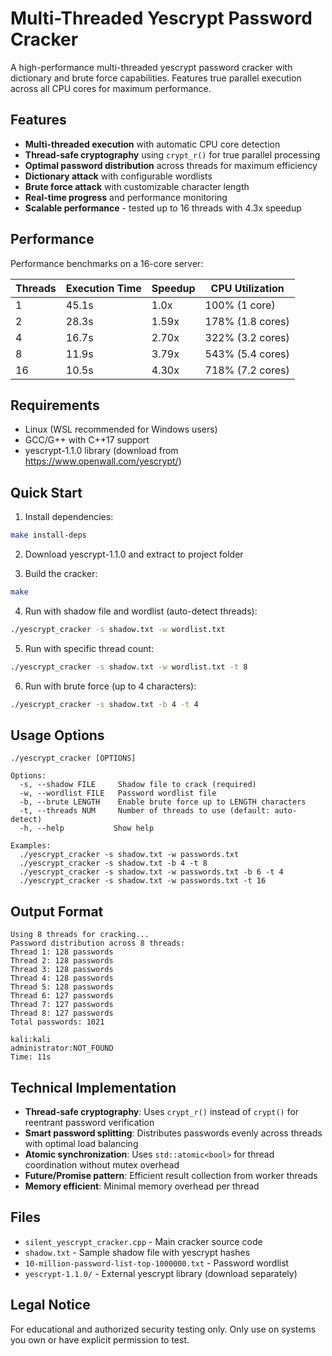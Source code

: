 # Multi-Threaded Yescrypt Password Cracker

A high-performance multi-threaded yescrypt password cracker with dictionary and brute force capabilities. Features true parallel execution across all CPU cores for maximum performance.

## Features

- **Multi-threaded execution** with automatic CPU core detection
- **Thread-safe cryptography** using `crypt_r()` for true parallel processing
- **Optimal password distribution** across threads for maximum efficiency
- **Dictionary attack** with configurable wordlists
- **Brute force attack** with customizable character length
- **Real-time progress** and performance monitoring
- **Scalable performance** - tested up to 16 threads with 4.3x speedup

## Performance

Performance benchmarks on a 16-core server:

| Threads | Execution Time | Speedup | CPU Utilization |
|---------|----------------|---------|-----------------|
| 1       | 45.1s         | 1.0x    | 100% (1 core)   |
| 2       | 28.3s         | 1.59x   | 178% (1.8 cores) |
| 4       | 16.7s         | 2.70x   | 322% (3.2 cores) |
| 8       | 11.9s         | 3.79x   | 543% (5.4 cores) |
| 16      | 10.5s         | 4.30x   | 718% (7.2 cores) |

## Requirements

- Linux (WSL recommended for Windows users)
- GCC/G++ with C++17 support
- yescrypt-1.1.0 library (download from https://www.openwall.com/yescrypt/)

## Quick Start

1. Install dependencies:
```bash
make install-deps
```

2. Download yescrypt-1.1.0 and extract to project folder

3. Build the cracker:
```bash
make
```

4. Run with shadow file and wordlist (auto-detect threads):
```bash
./yescrypt_cracker -s shadow.txt -w wordlist.txt
```

5. Run with specific thread count:
```bash
./yescrypt_cracker -s shadow.txt -w wordlist.txt -t 8
```

6. Run with brute force (up to 4 characters):
```bash
./yescrypt_cracker -s shadow.txt -b 4 -t 4
```

## Usage Options

```
./yescrypt_cracker [OPTIONS]

Options:
  -s, --shadow FILE     Shadow file to crack (required)
  -w, --wordlist FILE   Password wordlist file
  -b, --brute LENGTH    Enable brute force up to LENGTH characters
  -t, --threads NUM     Number of threads to use (default: auto-detect)
  -h, --help           Show help

Examples:
  ./yescrypt_cracker -s shadow.txt -w passwords.txt
  ./yescrypt_cracker -s shadow.txt -b 4 -t 8
  ./yescrypt_cracker -s shadow.txt -w passwords.txt -b 6 -t 4
  ./yescrypt_cracker -s shadow.txt -w passwords.txt -t 16
```

## Output Format

```
Using 8 threads for cracking...
Password distribution across 8 threads:
Thread 1: 128 passwords
Thread 2: 128 passwords
Thread 3: 128 passwords
Thread 4: 128 passwords
Thread 5: 128 passwords
Thread 6: 127 passwords
Thread 7: 127 passwords
Thread 8: 127 passwords
Total passwords: 1021

kali:kali
administrator:NOT_FOUND
Time: 11s
```

## Technical Implementation

- **Thread-safe cryptography**: Uses `crypt_r()` instead of `crypt()` for reentrant password verification
- **Smart password splitting**: Distributes passwords evenly across threads with optimal load balancing
- **Atomic synchronization**: Uses `std::atomic<bool>` for thread coordination without mutex overhead
- **Future/Promise pattern**: Efficient result collection from worker threads
- **Memory efficient**: Minimal memory overhead per thread

## Files

- `silent_yescrypt_cracker.cpp` - Main cracker source code
- `shadow.txt` - Sample shadow file with yescrypt hashes
- `10-million-password-list-top-1000000.txt` - Password wordlist
- `yescrypt-1.1.0/` - External yescrypt library (download separately)

## Legal Notice

For educational and authorized security testing only. Only use on systems you own or have explicit permission to test.

